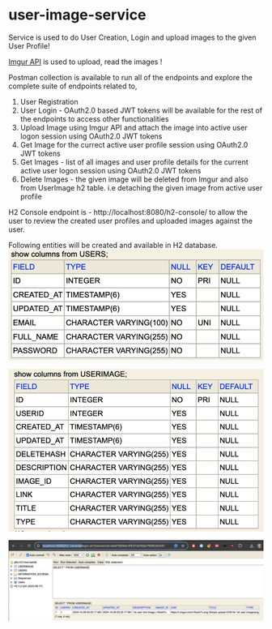 # user-image-service
Service is used to do User Creation, Login and upload images to the given User Profile!

[Imgur API](https://apidocs.imgur.com/) is used to upload, read the images !

Postman collection is available to run all of the endpoints and explore the complete suite of endpoints related to,

 1. User Registration
 2. User Login - OAuth2.0 based JWT tokens will be available for the rest of the endpoints to access other functionalities
 3. Upload Image using Imgur API and attach the image into active user logon session using OAuth2.0 JWT tokens
 4. Get Image for the currect active user profile session using OAuth2.0 JWT tokens
 5. Get Images - list of all images and user profile details for the current active user logon session using OAuth2.0 JWT tokens
 6. Delete Images - the given image will be deleted from Imgur and also from UserImage h2 table. i.e detaching the given image from active user profile

H2 Console endpoint is - http://localhost:8080/h2-console/ to allow the user to review the created user profiles and uploaded images against the user.

Following entities will be created and available in H2 database.
![USERS](USERS.png)

![USERTABLE](USERTABLE.png)

![USERTABLE - Sample Data](USERTABLE-data-sample.png)
